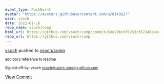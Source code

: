 ```yaml
---
event_type: PushEvent
avatar: "https://avatars.githubusercontent.com/u/814322?"
user: vsoch
date: 2022-01-16
repo_name: vsoch/comp
html_url: https://github.com/vsoch/comp/commit/b3e70bc5f0253cf67246e4ce2e1329c5abdf7727
repo_url: https://github.com/vsoch/comp
---
```


<a href='https://github.com/vsoch' target='_blank'>vsoch</a> pushed to <a href='https://github.com/vsoch/comp' target='_blank'>vsoch/comp</a>

<small>add docs reference to readme

Signed-off-by: vsoch <vsoch@users.noreply.github.com></small>

<a href='https://github.com/vsoch/comp/commit/b3e70bc5f0253cf67246e4ce2e1329c5abdf7727' target='_blank'>View Commit</a>